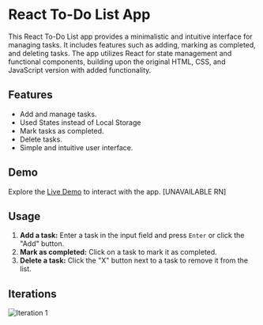 # React To-Do List App

This React To-Do List app provides a minimalistic and intuitive interface for managing tasks. It includes features such as adding, marking as completed, and deleting tasks. The app utilizes React for state management and functional components, building upon the original HTML, CSS, and JavaScript version with added functionality.

## Features

- Add and manage tasks.
- Used States instead of Local Storage
- Mark tasks as completed.
- Delete tasks.
- Simple and intuitive user interface.

## Demo

Explore the [Live Demo](https://1zhann.github.io/React-To-do-App-2.0/) to interact with the app. [UNAVAILABLE RN]

## Usage

1. **Add a task:** Enter a task in the input field and press `Enter` or click the "Add" button.
2. **Mark as completed:** Click on a task to mark it as completed.
3. **Delete a task:** Click the "X" button next to a task to remove it from the list.

## Iterations

![Iteration 1](screenshot1.png)

